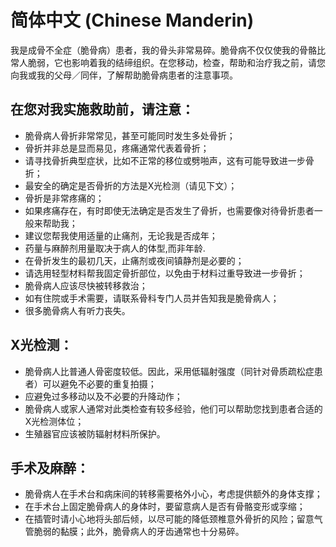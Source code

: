 # 简体中文 (Chinese Manderin)

我是成骨不全症（脆骨病）患者，我的骨头非常易碎。脆骨病不仅仅使我的骨骼比常人脆弱，它也影响着我的结缔组织。在您移动，检查，帮助和治疗我之前，请您向我或我的父母／同伴，了解帮助脆骨病患者的注意事项。

## 在您对我实施救助前，请注意：
- 脆骨病人骨折非常常见，甚至可能同时发生多处骨折；
- 骨折并非总是显而易见，疼痛通常代表着骨折；
- 请寻找骨折典型症状，比如不正常的移位或劈啪声，这有可能导致进一步骨折；
- 最安全的确定是否骨折的方法是X光检测（请见下文）；
- 骨折是非常疼痛的；
- 如果疼痛存在，有时即使无法确定是否发生了骨折，也需要像对待骨折患者一般来帮助我；
- 建议您帮我使用适量的止痛剂，无论我是否成年；
- 药量与麻醉剂用量取决于病人的体型,而非年龄.
- 在骨折发生的最初几天，止痛剂或夜间镇静剂是必要的；
- 请选用轻型材料帮我固定骨折部位，以免由于材料过重导致进一步骨折；
- 脆骨病人应该尽快被转移救治；
- 如有住院或手术需要，请联系骨科专门人员并告知我是脆骨病人；
- 很多脆骨病人有听力丧失。

## X光检测：
- 脆骨病人比普通人骨密度较低。因此，采用低辐射强度（同针对骨质疏松症患者）可以避免不必要的重复拍摄；
- 应避免过多移动以及不必要的升降动作；
- 脆骨病人或家人通常对此类检查有较多经验，他们可以帮助您找到患者合适的X光检测体位；
- 生殖器官应该被防辐射材料所保护。

## 手术及麻醉：
- 脆骨病人在手术台和病床间的转移需要格外小心，考虑提供额外的身体支撑；
- 在手术台上固定脆骨病人的身体时，要留意病人是否有骨骼变形或孪缩；
- 在插管时请小心地将头部后倾，以尽可能的降低颈椎意外骨折的风险；留意气管脆弱的黏膜；此外，脆骨病人的牙齿通常也十分易碎。
